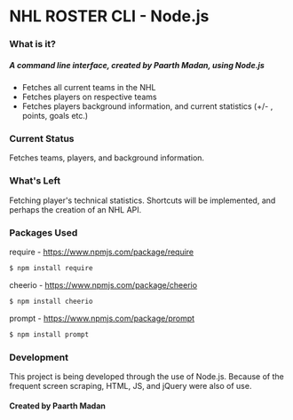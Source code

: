 # NHL ROSTER CLI - Node.js

### What is it?

##### A command line interface, created by Paarth Madan, using Node.js

  - Fetches all current teams in the NHL
  - Fetches players on respective teams
  - Fetches players background information, and current statistics (+/- , points, goals etc.)

### Current Status
Fetches teams, players, and background information. 
### What's Left
Fetching player's technical statistics. Shortcuts will be implemented, and perhaps the creation of an NHL API.

### Packages Used
require - https://www.npmjs.com/package/require
```sh
$ npm install require
```
cheerio - https://www.npmjs.com/package/cheerio
```sh
$ npm install cheerio
```

prompt - https://www.npmjs.com/package/prompt
```sh
$ npm install prompt
```


### Development

This project is being developed through the use of Node.js. Because of the frequent screen scraping, HTML, JS, and jQuery were also of use.

#### Created by Paarth Madan



